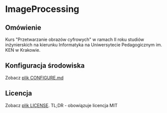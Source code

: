 # ImageProcessing

## Omówienie

Kurs "Przetwarzanie obrazów cyfrowych" w ramach II roku studiów inżynierskich na kierunku Informatyka na Uniwersytecie Pedagogicznym im. KEN w Krakowie.

## Konfiguracja środowiska
Zobacz [plik CONFIGURE.md](./CONFIGURE.md)

## Licencja
Zobacz [plik LICENSE](./LICENSE). TL;DR - obowiązuje licencja MIT